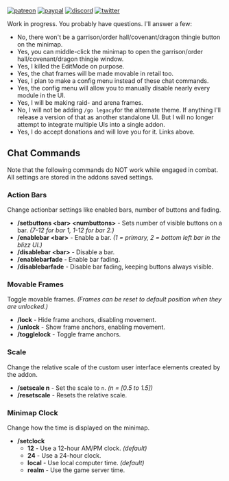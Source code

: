 [![patreon](https://www.goldpawsstuff.com/shared/img/common/pa-button.png)](https://www.patreon.com/goldpawsstuff)
[![paypal](https://www.goldpawsstuff.com/shared/img/common/pp-button.png)](https://www.paypal.me/goldpawsstuff)
[![discord](https://www.goldpawsstuff.com/shared/img/common/dd-button.png)](https://discord.gg/MUSfWXd)
[![twitter](https://www.goldpawsstuff.com/shared/img/common/tw-button.png)](https://twitter.com/GoldpawsStuff)

Work in progress. You probably have questions. I'll answer a few:

- No, there won't be a garrison/order hall/covenant/dragon thingie button on the minimap.
- Yes, you can middle-click the minimap to open the garrison/order hall/covenant/dragon thingie window.
- Yes, I killed the EditMode on purpose.
- Yes, the chat frames will be made movable in retail too.
- Yes, I plan to make a config menu instead of these chat commands.
- Yes, the config menu will allow you to manually disable nearly every module in the UI.
- Yes, I will be making raid- and arena frames.
- No, I will not be adding `/go legacy`for the alternate theme. If anything I'll release a version of that as another standalone UI. But I will no longer attempt to integrate multiple UIs into a single addon.
- Yes, I do accept donations and will love you for it. Links above.

## Chat Commands
Note that the following commands do NOT work while engaged in combat. All settings are stored in the addons saved settings.

### Action Bars
Change actionbar settings like enabled bars, number of buttons and fading.
- **/setbuttons \<bar\> \<numbuttons\>** - Sets number of visible buttons on a bar. *(7-12 for bar 1, 1-12 for bar 2.)*
- **/enablebar \<bar\>** - Enable a bar. *(1 = primary, 2 = bottom left bar in the blizz UI.)*
- **/disablebar \<bar\>** - Disable a bar.
- **/enablebarfade** - Enable bar fading.
- **/disablebarfade** - Disable bar fading, keeping buttons always visible.

### Movable Frames
Toggle movable frames. *(Frames can be reset to default position when they are unlocked.)*
- **/lock** - Hide frame anchors, disabling movement.
- **/unlock** - Show frame anchors, enabling movement.
- **/togglelock** - Toggle frame anchors.

### Scale
Change the relative scale of the custom user interface elements created by the addon.
- **/setscale n** - Set the scale to `n`. *(n = [0.5 to 1.5])*
- **/resetscale** - Resets the relative scale.

### Minimap Clock
Change how the time is displayed on the minimap.
- **/setclock**
  - **12** - Use a 12-hour AM/PM clock. *(default)*
  - **24** - Use a 24-hour clock.
  - **local** - Use local computer time. *(default)*
  - **realm** - Use the game server time.
